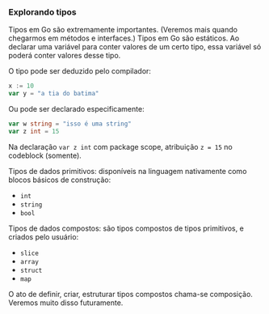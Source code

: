 ### Explorando tipos

Tipos em Go são extremamente importantes. (Veremos mais quando chegarmos em métodos e interfaces.) Tipos em Go são estáticos. Ao declarar uma variável para conter valores de um certo tipo, essa variável só poderá conter valores desse tipo.

O tipo pode ser deduzido pelo compilador:
```go
x := 10
var y = "a tia do batima"
```

Ou pode ser declarado especificamente:
```go
var w string = "isso é uma string"
var z int = 15
```

Na declaração `var z int` com package scope, atribuição `z = 15` no codeblock (somente).

Tipos de dados primitivos: disponíveis na linguagem nativamente como blocos básicos de construção:
- `int`
- `string`
- `bool`

Tipos de dados compostos: são tipos compostos de tipos primitivos, e criados pelo usuário:
- `slice`
- `array`
- `struct`
- `map`

O ato de definir, criar, estruturar tipos compostos chama-se composição. Veremos muito disso futuramente.
